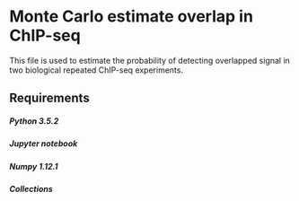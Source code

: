 # Monte Carlo estimate overlap in ChIP-seq
This file is used to estimate the probability of detecting overlapped signal in two biological repeated ChIP-seq experiments.

## Requirements
##### Python 3.5.2 
##### Jupyter notebook
##### Numpy 1.12.1
##### Collections

